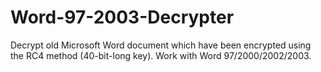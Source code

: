 # Word-97-2003-Decrypter
Decrypt old Microsoft Word document which have been encrypted using the RC4 method (40-bit-long key). Work with Word 97/2000/2002/2003. 
